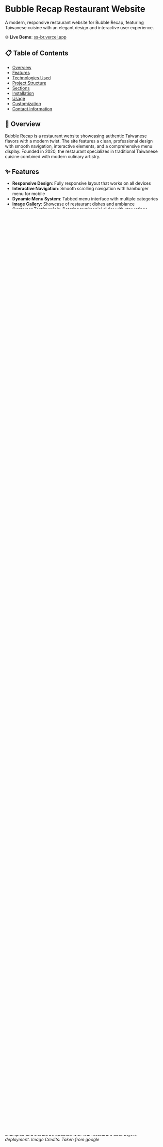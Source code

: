 # Bubble Recap Restaurant Website

A modern, responsive restaurant website for Bubble Recap, featuring Taiwanese cuisine with an elegant design and interactive user experience.

🌐 **Live Demo**: [ss-br.vercel.app](https://ss-br.vercel.app)

## 📋 Table of Contents

- [Overview](#overview)
- [Features](#features)
- [Technologies Used](#technologies-used)
- [Project Structure](#project-structure)
- [Sections](#sections)
- [Installation](#installation)
- [Usage](#usage)
- [Customization](#customization)
- [Contact Information](#contact-information)

## 🍜 Overview

Bubble Recap is a restaurant website showcasing authentic Taiwanese flavors with a modern twist. The site features a clean, professional design with smooth navigation, interactive elements, and a comprehensive menu display. Founded in 2020, the restaurant specializes in traditional Taiwanese cuisine combined with modern culinary artistry.

## ✨ Features

- **Responsive Design**: Fully responsive layout that works on all devices
- **Interactive Navigation**: Smooth scrolling navigation with hamburger menu for mobile
- **Dynamic Menu System**: Tabbed menu interface with multiple categories
- **Image Gallery**: Showcase of restaurant dishes and ambiance
- **Customer Testimonials**: Rotating testimonial slider with star ratings
- **Reservation System**: Modal-based table reservation form
- **Contact Form**: Interactive contact form for customer inquiries
- **Social Media Integration**: Links to social media platforms
- **Newsletter Subscription**: Email subscription functionality

## 🛠️ Technologies Used

- **HTML5**: Semantic markup structure
- **CSS3**: Modern styling with Flexbox/Grid layouts
- **JavaScript**: Interactive functionality and DOM manipulation
- **Font Awesome 6.4.0**: Icon library for UI elements
- **Google Fonts (Inter)**: Modern typography
- **External Images**: High-quality food and restaurant imagery

## 📁 Project Structure

```
bubble-recap-website/
├── index.html          # Main HTML file
├── style.css           # Main stylesheet
├── script.js           # JavaScript functionality
├── logo.jpg            # Restaurant logo
└── README.md           # Project documentation
```

## 📄 Sections

### 1. **Header & Navigation**
- Restaurant logo and branding
- Responsive navigation menu
- Quick access to reservation system

### 2. **Hero Section**
- Welcome message and restaurant tagline
- Call-to-action buttons for menu and reservations

### 3. **About Us**
- Restaurant history and mission
- Story of authentic Taiwanese cuisine
- High-quality ingredients and expert chefs

### 4. **Chef's Specialties**
- Featured dishes with descriptions:
  - Mini Pizzas with fresh vegetables
  - Chicken Burger with crispy texture
  - Rich Chocolate Drink experience

### 5. **Menu**
- Tabbed interface with categories:
  - Starters
  - Main Courses
  - Seafood
  - Desserts
  - Drinks

### 6. **Gallery**
- Visual showcase of dishes and restaurant atmosphere
- Grid layout with hover effects

### 7. **Testimonials**
- Customer reviews with star ratings
- Rotating slider with navigation dots
- Real customer feedback

### 8. **Contact**
- Restaurant location and contact details
- Business hours and contact form
- Interactive message submission

### 9. **Footer**
- Quick links and social media
- Newsletter subscription
- Copyright information

## 🚀 Installation

1. **Clone or download** the project files
2. **Ensure all files** are in the same directory:
   - `index.html`
   - `style.css`
   - `script.js`
   - `logo.jpg`
3. **Open `index.html`** in a web browser
4. **No additional setup** required - runs directly in browser

## 💡 Usage

### For Customers:
- Browse the menu and specialties
- View gallery images of food and restaurant
- Make table reservations through the modal form
- Contact the restaurant via the contact form
- Read customer testimonials

### For Restaurant Owners:
- Customize menu items and prices
- Update contact information
- Modify restaurant story and specialties
- Change gallery images
- Update testimonials

## 🎨 Customization

### Menu Items
Menu content is loaded dynamically via JavaScript. Update the menu data structure in `script.js` to modify:
- Item names and descriptions
- Prices
- Categories
- Availability

### Restaurant Information
Update the following in `index.html`:
- Restaurant name and branding
- Contact details and address
- Business hours
- About section content

### Styling
Modify `style.css` to change:
- Color scheme and branding
- Typography and fonts
- Layout and spacing
- Responsive breakpoints

### Images
Replace placeholder images with:
- Restaurant logo (`logo.jpg`)
- Food photography
- Restaurant interior shots
- Update image URLs in HTML

## 📞 Contact Information

**Restaurant Details:**
- **Name**: Bubble Recap
- **Address**: Saran Goutham Sontiyala
- **Phone**: 91 SS Goutham
- **Email**: sarangoutham2@gmail.com
- **Hours**: Tue-Sun: 11:00 AM - 12:00 AM (Closed Mondays)

**Website**: [ss-br.vercel.app](https://ss-br.vercel.app)

---

*Note: This website contains dummy credentials and sample content for demonstration purposes. All contact information and testimonials are examples and should be updated with real restaurant data before deployment. Image Credits: Taken from google*
